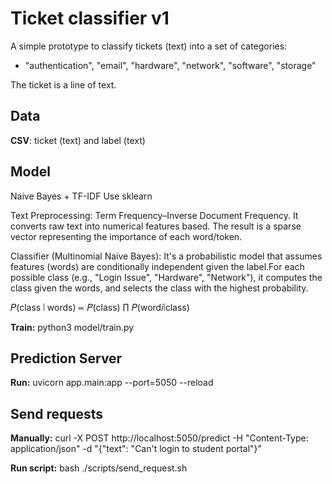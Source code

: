 # Ticket classifier v1

A simple prototype to classify tickets (text) into a set of categories:
- "authentication", "email", "hardware", "network", "software", "storage"

The ticket is a line of text.
 
## Data
**CSV**: ticket (text) and label (text)

## Model
Naive Bayes + TF-IDF
Use sklearn

Text Preprocessing: Term Frequency–Inverse Document Frequency. It converts raw text into numerical features based. The result is a sparse vector representing the importance of each word/token.

Classifier (Multinomial Naive Bayes): It's a probabilistic model that assumes features (words) are conditionally independent given the label.For each possible class (e.g., "Login Issue", "Hardware", "Network"), it computes the class given the words, and selects the class with the highest probability.

𝑃(class ∣ words) ∝ 𝑃(class) ∏ 𝑃(word𝑖∣class) 

**Train:** python3 model/train.py

## Prediction Server
**Run:** uvicorn app.main:app --port=5050 --reload

## Send requests

**Manually:**
curl -X POST http://localhost:5050/predict -H "Content-Type: application/json"  -d "{\"text\": \"Can't login to student portal\"}"

**Run script:**
bash ./scripts/send_request.sh

